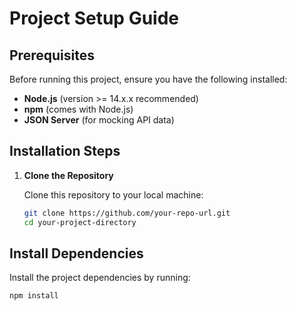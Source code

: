 # Project Setup Guide

## Prerequisites

Before running this project, ensure you have the following installed:

- **Node.js** (version >= 14.x.x recommended)  
- **npm** (comes with Node.js)
- **JSON Server** (for mocking API data)

## Installation Steps

1. **Clone the Repository**

   Clone this repository to your local machine:

   ```bash
   git clone https://github.com/your-repo-url.git
   cd your-project-directory
## Install Dependencies

Install the project dependencies by running:

```bash
npm install
